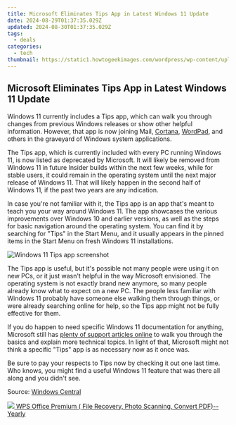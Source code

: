 ```yaml
---
title: Microsoft Eliminates Tips App in Latest Windows 11 Update
date: 2024-08-29T01:37:35.029Z
updated: 2024-08-30T01:37:35.029Z
tags:
  - deals
categories:
  - tech
thumbnail: https://static1.howtogeekimages.com/wordpress/wp-content/uploads/2023/08/windows-11-3.jpg
---
```


## Microsoft Eliminates Tips App in Latest Windows 11 Update

Windows 11 currently includes a Tips app, which can walk you through changes from previous Windows releases or show other helpful information. However, that app is now joining Mail, [Cortana](https://location-fake.techidaily.com/4-methods-to-turn-off-life-360-on-realme-c53-without-anyone-knowing-drfone-by-drfone-virtual-android/), [WordPad](https://digital-screen-recording.techidaily.com/new-2024-approved-maximizing-recording-4-strategies-for-facebook-live/), and others in the graveyard of Windows system applications.

 The Tips app, which is currently included with every PC running Windows 11, is now listed as deprecated by Microsoft. It will likely be removed from Windows 11 in future Insider builds within the next few weeks, while for stable users, it could remain in the operating system until the next major release of Windows 11\. That will likely happen in the second half of Windows 11, if the past two years are any indication.

 In case you're not familiar with it, the Tips app is an app that's meant to teach you your way around Windows 11\. The app showcases the various improvements over Windows 10 and earlier versions, as well as the steps for basic navigation around the operating system. You can find it by searching for "Tips" in the Start Menu, and it usually appears in the pinned items in the Start Menu on fresh Windows 11 installations.

![Windows 11 Tips app screenshot](https://static1.howtogeekimages.com/wordpress/wp-content/uploads/2023/11/screenshot-2023-11-08-122643.png) 

 The Tips app is useful, but it's possible not many people were using it on new PCs, or it just wasn't helpful in the way Microsoft envisioned. The operating system is not exactly brand new anymore, so many people already know what to expect on a new PC. The people less familiar with Windows 11 probably have someone else walking them through things, or were already searching online for help, so the Tips app might not be fully effective for them.

 If you do happen to need specific Windows 11 documentation for anything, Microsoft still has [plenty of support articles online](https://support.microsoft.com/en-us/windows/meet-windows-11-the-basics-a7519756-6807-41e4-be66-ed3b2c0abe0d) to walk you through the basics and explain more technical topics. In light of that, Microsoft might not think a specific "Tips" app is as necessary now as it once was.

 Be sure to pay your respects to Tips now by checking it out one last time. Who knows, you might find a useful Windows 11 feature that was there all along and you didn't see.

 Source: [Windows Central](https://www.windowscentral.com/software-apps/windows-11/microsoft-is-killing-the-windows-11-tips-app-will-be-removed-in-a-future-os-update)

<ins class="adsbygoogle"
     style="display:block"
     data-ad-format="autorelaxed"
     data-ad-client="ca-pub-7571918770474297"
     data-ad-slot="1223367746"></ins>



<ins class="adsbygoogle"
     style="display:block"
     data-ad-client="ca-pub-7571918770474297"
     data-ad-slot="8358498916"
     data-ad-format="auto"
     data-full-width-responsive="true"></ins>



<!-- affiliate ads begin -->
<a href="https://secure.2checkout.com/order/checkout.php?PRODS=38729081&QTY=1&AFFILIATE=108875&CART=1"><img src="https://website-prod.cache.wpscdn.com/img/wps-office-pdf-editor-1x.890dbda.png" border="0">
WPS Office Premium ( File Recovery, Photo Scanning, Convert PDF)--Yearly</a>
<!-- affiliate ads end -->